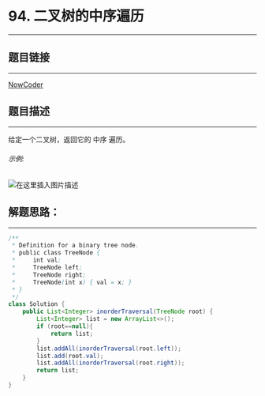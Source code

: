 
# 94. 二叉树的中序遍历
---
## 题目链接
---
<a href="https://leetcode-cn.com/problems/binary-tree-inorder-traversal/">NowCoder</a>

## 题目描述
---
给定一个二叉树，返回它的 中序 遍历。

###### 示例:

![在这里插入图片描述](https://img-blog.csdnimg.cn/20200331204913256.png)


## 解题思路：
---

```java
/**
 * Definition for a binary tree node.
 * public class TreeNode {
 *     int val;
 *     TreeNode left;
 *     TreeNode right;
 *     TreeNode(int x) { val = x; }
 * }
 */
class Solution {
    public List<Integer> inorderTraversal(TreeNode root) {
        List<Integer> list = new ArrayList<>();
        if (root==null){
            return list;
        }
        list.addAll(inorderTraversal(root.left));
        list.add(root.val);
        list.addAll(inorderTraversal(root.right));
        return list;
    }
}
```

